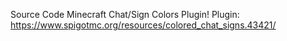 Source Code Minecraft Chat/Sign Colors Plugin!
Plugin: https://www.spigotmc.org/resources/colored_chat_signs.43421/
